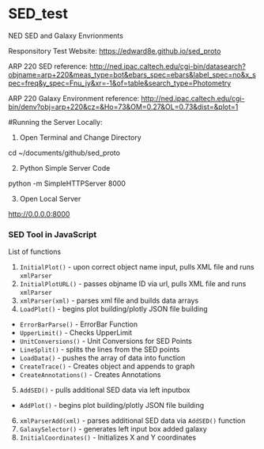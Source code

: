 # SED_test
NED SED and Galaxy Envrionments

Responsitory Test Website: https://edward8e.github.io/sed_proto

ARP 220
SED reference: http://ned.ipac.caltech.edu/cgi-bin/datasearch?objname=arp+220&meas_type=bot&ebars_spec=ebars&label_spec=no&x_spec=freq&y_spec=Fnu_jy&xr=-1&of=table&search_type=Photometry

ARP 220
Galaxy Environment reference: http://ned.ipac.caltech.edu/cgi-bin/denv?obj=arp+220&cz=&Ho=73&OM=0.27&OL=0.73&dist=&plot=1



#Running the Server Locally:

1. Open Terminal and Change Directory

cd ~/documents/github/sed_proto


2. Python Simple Server Code

python -m SimpleHTTPServer 8000


3. Open Local Server

http://0.0.0.0:8000


### SED Tool in JavaScript

List of functions

1. `InitialPlot()` - upon correct object name input, pulls XML file and runs `xmlParser`
2. `InitialPlotURL()` - passes objname ID via url, pulls XML file and runs `xmlParser`
3. `xmlParser(xml)` - parses xml file and builds data arrays
4. `LoadPlot()` - begins plot building/plotly JSON file building
  - `ErrorBarParse()` - ErrorBar Function
  - `UpperLimit()` - Checks UpperLimit
  - `UnitConversions()` - Unit Conversions for SED Points
  - `LineSplit()` - splits the lines from the SED points
  - `LoadData()` - pushes the array of data into function
  - `CreateTrace()` - Creates object and appends to graph
  - `CreateAnnotations()` - Creates Annotations
5. `AddSED()` - pulls additional SED data via left inputbox
  - `AddPlot()` - begins plot building/plotly JSON file building
6. `xmlParserAdd(xml)` - parses additional SED data via `AddSED()` function
7. `GalaxySelector()` - generates left input box added galaxy
8. `InitialCoordinates()` - Initializes X and Y coordinates
